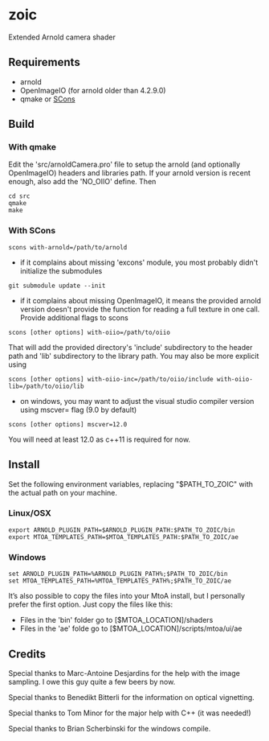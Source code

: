 # zoic
Extended Arnold camera shader

## Requirements

- arnold
- OpenImageIO (for arnold older than 4.2.9.0)
- qmake or [SCons](http://scons.org)


## Build

### With qmake
Edit the 'src/arnoldCamera.pro' file to setup the arnold (and optionally OpenImageIO) headers and libraries path.
If your arnold version is recent enough, also add the 'NO_OIIO' define. Then
```
cd src
qmake
make
```

### With SCons
```
scons with-arnold=/path/to/arnold
```
- if it complains about missing 'excons' module, you most probably didn't initialize the submodules
```
git submodule update --init
```
- if it complains about missing OpenImageIO, it means the provided arnold version doesn't provide the function for reading a full texture in one call. Provide additional flags to scons
```
scons [other options] with-oiio=/path/to/oiio
```
That will add the provided directory's 'include' subdirectory to the header path and 'lib' subdirectory to the library path.
You may also be more explicit using
```
scons [other options] with-oiio-inc=/path/to/oiio/include with-oiio-lib=/path/to/oiio/lib
```
- on windows, you may want to adjust the visual studio compiler version using mscver= flag (9.0 by default)
```
scons [other options] mscver=12.0 
```
You will need at least 12.0 as c++11 is required for now.

## Install

Set the following environment variables, replacing "$PATH_TO_ZOIC" with the actual path on your machine. 

### Linux/OSX

```
export ARNOLD_PLUGIN_PATH=$ARNOLD_PLUGIN_PATH:$PATH_TO_ZOIC/bin
export MTOA_TEMPLATES_PATH=$MTOA_TEMPLATES_PATH:$PATH_TO_ZOIC/ae
```

### Windows

```
set ARNOLD_PLUGIN_PATH=%ARNOLD_PLUGIN_PATH%;$PATH_TO_ZOIC/bin
set MTOA_TEMPLATES_PATH=%MTOA_TEMPLATES_PATH%;$PATH_TO_ZOIC/ae
```

It’s also possible to copy the files into your MtoA install, but I personally prefer the first option. Just copy the files like this:

- Files in the 'bin' folder go to [$MTOA_LOCATION]/shaders
- Files in the 'ae' folde go to [$MTOA_LOCATION]/scripts/mtoa/ui/ae 

## Credits
Special thanks to Marc-Antoine Desjardins for the help with the image sampling. I owe this guy quite a few beers by now.

Special thanks to Benedikt Bitterli for the information on optical vignetting.

Special thanks to Tom Minor for the major help with C++ (it was needed!)

Special thanks to Brian Scherbinski for the windows compile.
